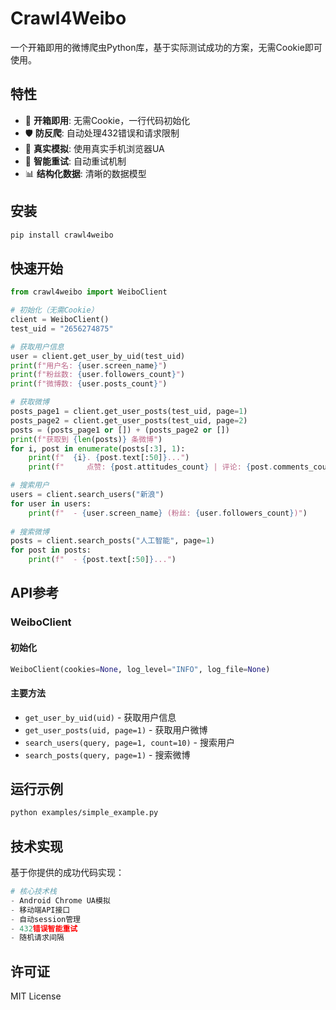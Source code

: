 # Crawl4Weibo

一个开箱即用的微博爬虫Python库，基于实际测试成功的方案，无需Cookie即可使用。

## 特性

- 🚀 **开箱即用**: 无需Cookie，一行代码初始化
- 🛡️ **防反爬**: 自动处理432错误和请求限制  
- 📱 **真实模拟**: 使用真实手机浏览器UA
- 🔄 **智能重试**: 自动重试机制
- 📊 **结构化数据**: 清晰的数据模型

## 安装

```bash
pip install crawl4weibo
```

## 快速开始

```python
from crawl4weibo import WeiboClient

# 初始化（无需Cookie）
client = WeiboClient()
test_uid = "2656274875"

# 获取用户信息
user = client.get_user_by_uid(test_uid)
print(f"用户名: {user.screen_name}")
print(f"粉丝数: {user.followers_count}")
print(f"微博数: {user.posts_count}")

# 获取微博
posts_page1 = client.get_user_posts(test_uid, page=1)
posts_page2 = client.get_user_posts(test_uid, page=2)
posts = (posts_page1 or []) + (posts_page2 or [])
print(f"获取到 {len(posts)} 条微博")
for i, post in enumerate(posts[:3], 1):
    print(f"  {i}. {post.text[:50]}...")
    print(f"     点赞: {post.attitudes_count} | 评论: {post.comments_count}")

# 搜索用户
users = client.search_users("新浪")
for user in users:
    print(f"  - {user.screen_name} (粉丝: {user.followers_count})")
        
# 搜索微博
posts = client.search_posts("人工智能", page=1)
for post in posts:
    print(f"  - {post.text[:50]}...")
```

## API参考

### WeiboClient

#### 初始化
```python
WeiboClient(cookies=None, log_level="INFO", log_file=None)
```

#### 主要方法

- `get_user_by_uid(uid)` - 获取用户信息
- `get_user_posts(uid, page=1)` - 获取用户微博
- `search_users(query, page=1, count=10)` - 搜索用户
- `search_posts(query, page=1)` - 搜索微博

## 运行示例

```bash
python examples/simple_example.py
```

## 技术实现

基于你提供的成功代码实现：

```python
# 核心技术栈
- Android Chrome UA模拟
- 移动端API接口
- 自动session管理  
- 432错误智能重试
- 随机请求间隔
```

## 许可证

MIT License
